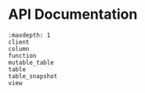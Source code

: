 # API Documentation

```{toctree}
:maxdepth: 1
client
column
function
mutable_table
table
table_snapshot
view
```
